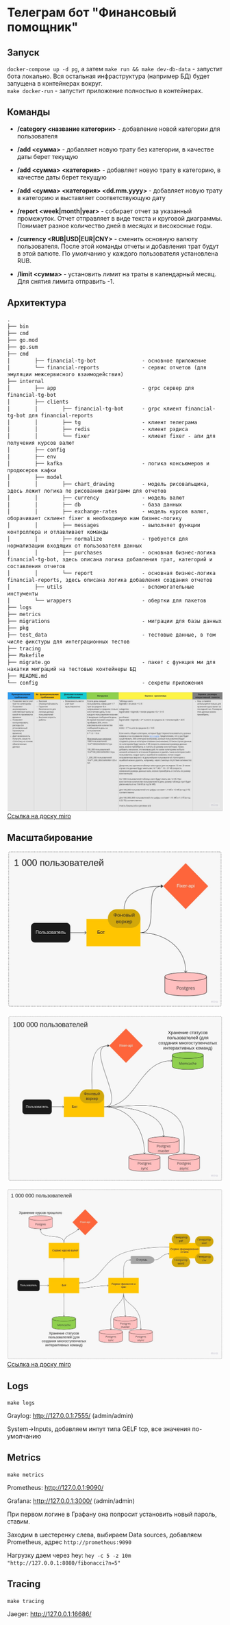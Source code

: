 # Телеграм бот "Финансовый помощник"

## Запуск

`docker-compose up -d pg`, а затем `make run && make dev-db-data` - запустит бота локально. Вся остальная
инфраструктура (например БД) будет запущена в контейнерах вокруг.   
`make docker-run` - запустит приложение полностью в контейнерах.

## Команды

- **/category <название категории>** - добавление новой категории для пользователя

- **/add <сумма>** - добавляет новую трату без категории, в качестве даты берет текущую

- **/add <сумма> <категория>** - добавляет новую трату в категорию, в качестве даты берет текущую

- **/add <сумма> <категория> <dd.mm.yyyy>** - добавляет новую трату в категорию и выставляет соответствующую дату

- **/report <week|month|year>** - собирает отчет за указанный промежуток. Отчет отправляет в виде текста и круговой
  диаграммы. Понимает разное количество дней в месяцах и високосные годы.

- **/currency <RUB|USD|EUR|CNY>** - сменить основную валюту пользователя. После этой команды отчеты и добавления трат
  будут в этой валюте. По умолчанию у каждого пользователя установлена RUB.

- **/limit <сумма>** - установить лимит на траты в календарный месяц. Для снятия лимита отправить -1.

## Архитектура

```
.
├── bin
├── cmd
├── go.mod
├── go.sum
├── cmd
│        ├── financial-tg-bot               - основное приложение
│        └── financial-reports              - сервис отчетов (для эмуляции межсервисного взаимодействия)
├── internal
│        ├── app                            - grpc сервер для financial-tg-bot
│        ├── clients
│        │        ├── financial-tg-bot      - grpc клиент financial-tg-bot для financial-reports
│        │        ├── tg                    - клиент телеграма
│        │        ├── redis                 - клиент рэдиса
│        │        └── fixer                 - клиент fixer - апи для получения курсов валют
│        ├── config
│        ├── env
│        ├── kafka                          - логика консьюмеров и продюсеров кафки
│        ├── model
│        │        ├── chart_drawing         - модель рисовальщика, здесь лежит логика по рисованию диаграмм для отчетов
│        │        ├── currency              - модель валют
│        │        ├── db                    - база данных
│        │        ├── exchange-rates        - модель курсов валют, оборачивает склиент fixer в необходимую нам бизнес-логику
│        │        ├── messages              - выполняет функции контроллера и отлавливает команды
│        │        ├── normalize             - требуется для нормализации входящих от пользователя данных
│        │        ├── purchases             - основная бизнес-логика financial-tg-bot, здесь описана логика добавления трат, категорий и составления отчетов
│        │        └── report                - основная бизнес-логика financial-reports, здесь описана логика добавления создания отчетов
│        ├── utils                          - вспомогательные инстументы
│        └── wrappers                       - обертки для пакетов
├── logs                 
├── metrics                 
├── migrations                              - миграции для базы данных
├── pkg                 
├── test_data                               - тестовые данные, в том числе фикстуры для интеграционных тестов
├── tracing
├── Makefile
├── migrate.go                              - пакет с функция ми для накатки миграций на тестовые контейнеры БД
├── README.md
└── config                                  - секреты приложения
```

![Описание архитектуры](/images/arch.jpg)  
[Ссылка на доску miro](https://miro.com/app/board/uXjVPJQpCgA=/)

## Масштабирование

![Масштабирование приложения на 1000 пользователей](/images/1000_users.jpg)

![Масштабирование приложения на 100_000 пользователей](/images/100_000_users.jpg)

![Масштабирование приложения на 1_000_000 пользователей](/images/1_000_000_users.jpg)
[Ссылка на доску miro](https://miro.com/app/board/uXjVPJQpCgA=/)

## Logs

`make logs`

Graylog: http://127.0.0.1:7555/ (admin/admin)

System->Inputs, добавляем инпут типа GELF tcp, все значения по-умолчанию

## Metrics

`make metrics`

Prometheus: http://127.0.0.1:9090/

Grafana: http://127.0.0.1:3000/ (admin/admin)

При первом логине в Графану она попросит установить новый пароль, ставим.

Заходим в шестеренку слева, выбираем Data sources, добавляем Prometheus, адрес `http://prometheus:9090`

Нагрузку даем через hey: `hey -c 5 -z 10m "http://127.0.0.1:8080/fibonacci?n=5"`

## Tracing

`make tracing`

Jaeger: http://127.0.0.1:16686/
